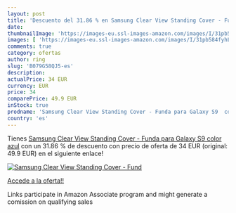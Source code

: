 ```yaml
---
layout: post
title: 'Descuento del 31.86 % en Samsung Clear View Standing Cover - Fund'
date: 
thumbnailImage: 'https://images-eu.ssl-images-amazon.com/images/I/31pb584fyhL._SL200_.jpg'
images: [ 'https://images-eu.ssl-images-amazon.com/images/I/31pb584fyhL._SL200_.jpg' ]
comments: true
category: ofertas
author: ring
slug: 'B079G58QJ5-es'
description:
actualPrice: 34 EUR
currency: EUR
price: 34
comparePrice: 49.9 EUR
inStock: true
prodname: 'Samsung Clear View Standing Cover - Funda para Galaxy S9  color azul'
country: 'es'
---
```


Tienes [Samsung Clear View Standing Cover - Funda para Galaxy S9  color azul](https://www.amazon.es/dp/B079G58QJ5/?tag=tolees-21) con un 31.86 % de descuento con precio de oferta de 34 EUR (original: 49.9 EUR) en el siguiente enlace!

[![Samsung Clear View Standing Cover - Fund](https://images-eu.ssl-images-amazon.com/images/I/31pb584fyhL._SL200_.jpg)](https://www.amazon.es/dp/B079G58QJ5/?tag=tolees-21)

[Accede a la oferta!!](https://www.amazon.es/dp/B079G58QJ5/?tag=tolees-21)

Links participate in Amazon Associate program and might generate a comission on qualifying sales


